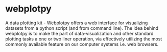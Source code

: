 webplotpy
=========
A data plotting kit - Webplotpy offers a web interface for visualizing datasets from a python script (and from command line). The idea behind webplotpy is to make the part of data-visualization and other standard plotting tasks a one or two liner operation, via effectively utilizing the most commonly available feature on our computer systems i.e. web browsers.
